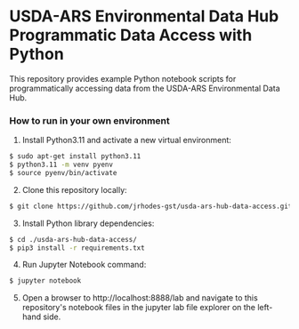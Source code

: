 # USDA-ARS Environmental Data Hub Programmatic Data Access with Python

This repository provides example Python notebook scripts for programmatically accessing data from the USDA-ARS Environmental Data Hub.

### How to run in your own environment

1. Install Python3.11 and activate a new virtual environment:
```bash
$ sudo apt-get install python3.11
$ python3.11 -m venv pyenv
$ source pyenv/bin/activate
```

2. Clone this repository locally:
```bash
$ git clone https://github.com/jrhodes-gst/usda-ars-hub-data-access.git
```

3. Install Python library dependencies:
```bash
$ cd ./usda-ars-hub-data-access/
$ pip3 install -r requirements.txt
```

4. Run Jupyter Notebook command:
```bash
$ jupyter notebook
```

5. Open a browser to http://localhost:8888/lab and navigate to this repository's notebook files in the jupyter lab file explorer on the left-hand side.
